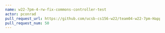 ```yaml
---
name: w22-7pm-4-rw-fix-commons-controller-test
actor: pconrad
pull_request_url: https://github.com/ucsb-cs156-w22/team04-w22-7pm-HappyCows/pull/50
pull_request_num: 50
---
```

